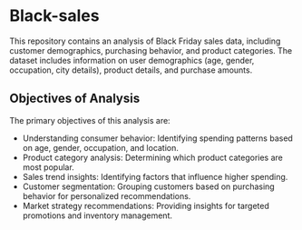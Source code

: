 # Black-sales

This repository contains an analysis of Black Friday sales data, including customer demographics, purchasing behavior, and product categories. The dataset includes information on user demographics (age, gender, occupation, city details), product details, and purchase amounts.

## Objectives of Analysis

The primary objectives of this analysis are:
* Understanding consumer behavior: Identifying spending patterns based on age, gender, occupation, and location.
* Product category analysis: Determining which product categories are most popular.
* Sales trend insights: Identifying factors that influence higher spending.
* Customer segmentation: Grouping customers based on purchasing behavior for personalized recommendations.
* Market strategy recommendations: Providing insights for targeted promotions and inventory management.
